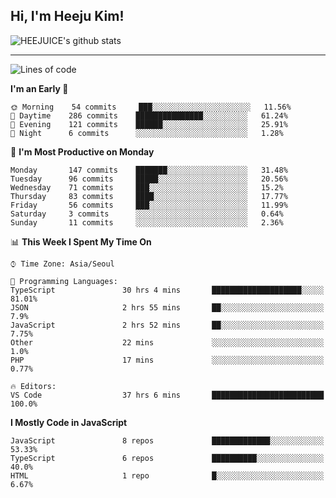 ## Hi, I'm Heeju Kim!

![HEEJUICE's github stats](https://github-readme-stats.vercel.app/api?username=HEEJUICE&show_icons=true)

---
<!--START_SECTION:waka-->
![Lines of code](https://img.shields.io/badge/From%20Hello%20World%20I%27ve%20Written-18.3%20million%20lines%20of%20code-blue)

**I'm an Early 🐤** 

```text
🌞 Morning    54 commits     ███░░░░░░░░░░░░░░░░░░░░░░   11.56% 
🌆 Daytime    286 commits    ███████████████░░░░░░░░░░   61.24% 
🌃 Evening    121 commits    ██████░░░░░░░░░░░░░░░░░░░   25.91% 
🌙 Night      6 commits      ░░░░░░░░░░░░░░░░░░░░░░░░░   1.28%

```
📅 **I'm Most Productive on Monday** 

```text
Monday       147 commits    ███████░░░░░░░░░░░░░░░░░░   31.48% 
Tuesday      96 commits     █████░░░░░░░░░░░░░░░░░░░░   20.56% 
Wednesday    71 commits     ███░░░░░░░░░░░░░░░░░░░░░░   15.2% 
Thursday     83 commits     ████░░░░░░░░░░░░░░░░░░░░░   17.77% 
Friday       56 commits     ███░░░░░░░░░░░░░░░░░░░░░░   11.99% 
Saturday     3 commits      ░░░░░░░░░░░░░░░░░░░░░░░░░   0.64% 
Sunday       11 commits     ░░░░░░░░░░░░░░░░░░░░░░░░░   2.36%

```


📊 **This Week I Spent My Time On** 

```text
⌚︎ Time Zone: Asia/Seoul

💬 Programming Languages: 
TypeScript               30 hrs 4 mins       ████████████████████░░░░░   81.01% 
JSON                     2 hrs 55 mins       ██░░░░░░░░░░░░░░░░░░░░░░░   7.9% 
JavaScript               2 hrs 52 mins       ██░░░░░░░░░░░░░░░░░░░░░░░   7.75% 
Other                    22 mins             ░░░░░░░░░░░░░░░░░░░░░░░░░   1.0% 
PHP                      17 mins             ░░░░░░░░░░░░░░░░░░░░░░░░░   0.77%

🔥 Editors: 
VS Code                  37 hrs 6 mins       █████████████████████████   100.0%

```

**I Mostly Code in JavaScript** 

```text
JavaScript               8 repos             █████████████░░░░░░░░░░░░   53.33% 
TypeScript               6 repos             ██████████░░░░░░░░░░░░░░░   40.0% 
HTML                     1 repo              █░░░░░░░░░░░░░░░░░░░░░░░░   6.67%

```



<!--END_SECTION:waka-->
